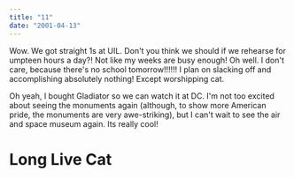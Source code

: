 ```yaml
---
title: "11"
date: "2001-04-13"
---
```


Wow. We got straight 1s at UIL. Don't you think we should if we rehearse for umpteen hours a day?! Not like my weeks are busy enough! Oh well. I don't care, because there's no school tomorrow!!!!!! I plan on slacking off and accomplishing absolutely nothing! Except worshipping cat.

Oh yeah, I bought Gladiator so we can watch it at DC. I'm not too excited about seeing the monuments again (although, to show more American pride, the monuments are very awe-striking), but I can't wait to see the air and space museum again. Its really cool!

# **Long Live Cat**
